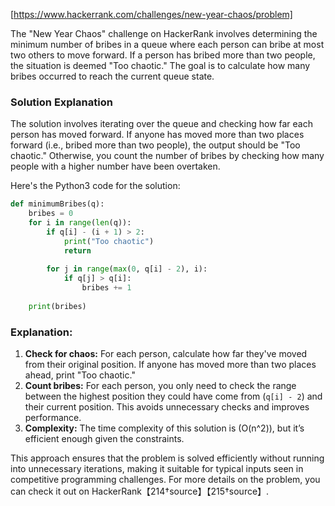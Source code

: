 
[https://www.hackerrank.com/challenges/new-year-chaos/problem]

The "New Year Chaos" challenge on HackerRank involves determining the minimum number of bribes in a queue where each person can bribe at most two others to move forward. If a person has bribed more than two people, the situation is deemed "Too chaotic." The goal is to calculate how many bribes occurred to reach the current queue state.

### Solution Explanation

The solution involves iterating over the queue and checking how far each person has moved forward. If anyone has moved more than two places forward (i.e., bribed more than two people), the output should be "Too chaotic." Otherwise, you count the number of bribes by checking how many people with a higher number have been overtaken.

Here's the Python3 code for the solution:

```python
def minimumBribes(q):
    bribes = 0
    for i in range(len(q)):
        if q[i] - (i + 1) > 2:
            print("Too chaotic")
            return
        
        for j in range(max(0, q[i] - 2), i):
            if q[j] > q[i]:
                bribes += 1
                
    print(bribes)
```

### Explanation:
1. **Check for chaos:** For each person, calculate how far they've moved from their original position. If anyone has moved more than two places ahead, print "Too chaotic."
2. **Count bribes:** For each person, you only need to check the range between the highest position they could have come from (`q[i] - 2`) and their current position. This avoids unnecessary checks and improves performance.
3. **Complexity:** The time complexity of this solution is \(O(n^2)\), but it’s efficient enough given the constraints.

This approach ensures that the problem is solved efficiently without running into unnecessary iterations, making it suitable for typical inputs seen in competitive programming challenges. For more details on the problem, you can check it out on HackerRank【214†source】【215†source】.

